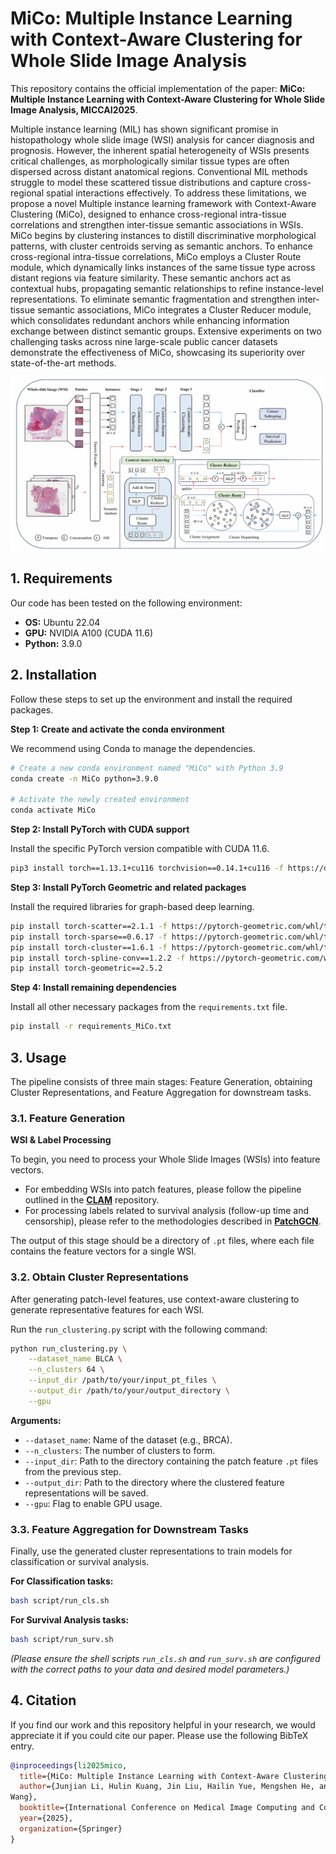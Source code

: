 # MiCo: Multiple Instance Learning with Context-Aware Clustering for Whole Slide Image Analysis

This repository contains the official implementation of the paper: **MiCo: Multiple Instance Learning with Context-Aware Clustering for Whole Slide Image Analysis, MICCAI2025**.

[](https://www.google.com/search?q=%23) [](https://www.google.com/search?q=%23) Multiple instance learning (MIL) has shown significant promise in histopathology whole slide image (WSI) analysis for cancer diagnosis and prognosis. However, the inherent spatial heterogeneity of WSIs presents critical challenges, as morphologically similar tissue types are often dispersed across distant anatomical regions. Conventional MIL methods struggle to model these scattered tissue distributions and capture cross-regional spatial interactions effectively. To address these limitations, we propose a novel Multiple instance learning framework with Context-Aware Clustering (MiCo), designed to enhance cross-regional intra-tissue correlations and strengthen inter-tissue semantic associations in WSIs. MiCo begins by clustering instances to distill discriminative morphological patterns, with cluster centroids serving as semantic anchors. To enhance cross-regional intra-tissue correlations, MiCo employs a Cluster Route module, which dynamically links instances of the same tissue type across distant regions via feature similarity. These semantic anchors act as contextual hubs, propagating semantic relationships to refine instance-level representations. To eliminate semantic fragmentation and strengthen inter-tissue semantic associations, MiCo integrates a Cluster Reducer module, which consolidates redundant anchors while enhancing information exchange between distinct semantic groups. Extensive experiments on two challenging tasks across nine large-scale public cancer datasets demonstrate the effectiveness of MiCo, showcasing its superiority over state-of-the-art methods.

![MiCo](./Fig/MiCo.png)

## 1\. Requirements

Our code has been tested on the following environment:

  - **OS:** Ubuntu 22.04
  - **GPU:** NVIDIA A100 (CUDA 11.6)
  - **Python:** 3.9.0

## 2\. Installation

Follow these steps to set up the environment and install the required packages.

**Step 1: Create and activate the conda environment**

We recommend using Conda to manage the dependencies.

```bash
# Create a new conda environment named "MiCo" with Python 3.9
conda create -n MiCo python=3.9.0

# Activate the newly created environment
conda activate MiCo
```

**Step 2: Install PyTorch with CUDA support**

Install the specific PyTorch version compatible with CUDA 11.6.

```bash
pip3 install torch==1.13.1+cu116 torchvision==0.14.1+cu116 -f https://download.pytorch.org/whl/cu116/torch_stable.html
```

**Step 3: Install PyTorch Geometric and related packages**

Install the required libraries for graph-based deep learning.

```bash
pip install torch-scatter==2.1.1 -f https://pytorch-geometric.com/whl/torch-1.13.1+cu116.html
pip install torch-sparse==0.6.17 -f https://pytorch-geometric.com/whl/torch-1.13.1+cu116.html
pip install torch-cluster==1.6.1 -f https://pytorch-geometric.com/whl/torch-1.13.1+cu116.html
pip install torch-spline-conv==1.2.2 -f https://pytorch-geometric.com/whl/torch-1.13.1+cu116.html
pip install torch-geometric==2.5.2
```

**Step 4: Install remaining dependencies**

Install all other necessary packages from the `requirements.txt` file.

```bash
pip install -r requirements_MiCo.txt
```

## 3\. Usage

The pipeline consists of three main stages: Feature Generation, obtaining Cluster Representations, and Feature Aggregation for downstream tasks.

### 3.1. Feature Generation

**WSI & Label Processing**

To begin, you need to process your Whole Slide Images (WSIs) into feature vectors.

  - For embedding WSIs into patch features, please follow the pipeline outlined in the **[CLAM](https://github.com/mahmoodlab/CLAM)** repository.
  - For processing labels related to survival analysis (follow-up time and censorship), please refer to the methodologies described in **[PatchGCN](https://github.com/mahmoodlab/Patch-GCN)**.

The output of this stage should be a directory of `.pt` files, where each file contains the feature vectors for a single WSI.

### 3.2. Obtain Cluster Representations

After generating patch-level features, use context-aware clustering to generate representative features for each WSI.

Run the `run_clustering.py` script with the following command:

```bash
python run_clustering.py \
    --dataset_name BLCA \
    --n_clusters 64 \
    --input_dir /path/to/your/input_pt_files \
    --output_dir /path/to/your/output_directory \
    --gpu
```

**Arguments:**

  - `--dataset_name`: Name of the dataset (e.g., BRCA).
  - `--n_clusters`: The number of clusters to form.
  - `--input_dir`: Path to the directory containing the patch feature `.pt` files from the previous step.
  - `--output_dir`: Path to the directory where the clustered feature representations will be saved.
  - `--gpu`: Flag to enable GPU usage.

### 3.3. Feature Aggregation for Downstream Tasks

Finally, use the generated cluster representations to train models for classification or survival analysis.

**For Classification tasks:**

```bash
bash script/run_cls.sh
```

**For Survival Analysis tasks:**

```bash
bash script/run_surv.sh
```

*(Please ensure the shell scripts `run_cls.sh` and `run_surv.sh` are configured with the correct paths to your data and desired model parameters.)*

## 4\. Citation

If you find our work and this repository helpful in your research, we would appreciate it if you could cite our paper. Please use the following BibTeX entry.
```bibtex
@inproceedings{li2025mico,
  title={MiCo: Multiple Instance Learning with Context-Aware Clustering for Whole Slide Image Analysis},
  author={Junjian Li, Hulin Kuang, Jin Liu, Hailin Yue, Mengshen He, and Jianxin
Wang},
  booktitle={International Conference on Medical Image Computing and Computer-Assisted Intervention},
  year={2025},
  organization={Springer}
}
```